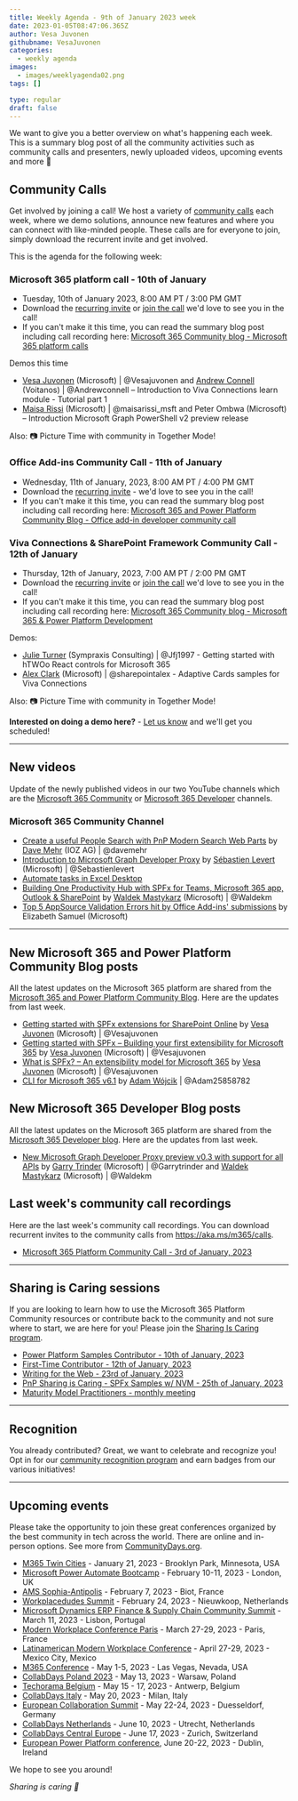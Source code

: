 ```yaml
---
title: Weekly Agenda - 9th of January 2023 week
date: 2023-01-05T08:47:06.365Z
author: Vesa Juvonen
githubname: VesaJuvonen
categories:
  - weekly agenda
images:
  - images/weeklyagenda02.png
tags: []

type: regular
draft: false
---
```



We want to give you a better overview on what's happening each week. This is a summary blog post of all the community activities such as community calls and presenters, newly uploaded videos, upcoming events and more 🚀


## Community Calls

Get involved by joining a call! We host a variety of [community calls](https://aka.ms/m365/calls) each week, where we demo solutions, announce new features and where you can connect with like-minded people. These calls are for everyone to join, simply download the recurrent invite and get involved.

This is the agenda for the following week:

### Microsoft 365 platform call - 10th of January

* Tuesday, 10th of January 2023, 8:00 AM PT / 3:00 PM GMT
* Download the [recurring invite](https://aka.ms/m365-dev-call) or [join the call](https://aka.ms/m365-dev-call-join) we'd love to see you in the call!
* If you can't make it this time, you can read the summary blog post including call recording here: [Microsoft 365 Community blog - Microsoft 365 platform calls](https://pnp.github.io/blog/categories/microsoft-365-platform-call/)

Demos this time

* [Vesa Juvonen](https://twitter.com/vesajuvonen) (Microsoft) | @Vesajuvonen and  [Andrew Connell](https://twitter.com/andrewconnell) (Voitanos) | @Andrewconnell – Introduction to Viva Connections learn module - Tutorial part 1
* [Maisa Rissi](https://twitter.com/maisarissi_msft) (Microsoft) | @maisarissi_msft and Peter Ombwa (Microsoft) – Introduction Microsoft Graph PowerShell v2 preview release

Also: 📷 Picture Time with community in Together Mode!

### Office Add-ins Community Call - 11th of January

* Wednesday, 11th of January, 2023, 8:00 AM PT / 4:00 PM GMT
* Download the [recurring invite](https://aka.ms/officeaddinscommunitycall) - we'd love to see you in the call!
* If you can't make it this time, you can read the summary blog post including call recording here: [Microsoft 365 and Power Platform Community Blog - Office add-in developer community call](https://pnp.github.io/blog/categories/office-add-in-developer-community-call/)



### Viva Connections & SharePoint Framework Community Call - 12th of January

* Thursday, 12th of January, 2023, 7:00 AM PT / 2:00 PM GMT
* Download the [recurring invite](https://aka.ms/spdev-sig-call) or [join the call](https://aka.ms/spdev-sig-call-join) we'd love to see you in the call!
* If you can't make it this time, you can read the summary blog post including call recording here: [Microsoft 365 Community blog - Microsoft 365 & Power Platform Development](https://pnp.github.io/blog/categories/microsoft-365-and-power-platform-development-community-call/)

Demos: 

* [Julie Turner](https://twitter.com/jfj1997) (Sympraxis Consulting) | @Jfj1997 - Getting started with hTWOo React controls for Microsoft 365
* [Alex Clark](https://twitter.com/sharepointalex) (Microsoft) | @sharepointalex - Adaptive Cards samples for Viva Connections

Also: 📷 Picture Time with community in Together Mode!

**Interested on doing a demo here?** - [Let us know](https://aka.ms/m365pnp/request/demo) and we'll get you scheduled!

---

## New videos

Update of the newly published videos in our two YouTube channels which are the [Microsoft 365 Community](https://www.youtube.com/channel/UC_mKdhw-V6CeCM7gTo_Iy7w) or [Microsoft 365 Developer](https://www.youtube.com/channel/UCV_6HOhwxYLXAGd-JOqKPoQ) channels.

### Microsoft 365 Community Channel

* [Create a useful People Search with PnP Modern Search Web Parts](https://www.youtube.com/watch?v=1Ny1nfU1iy0) by [Dave Mehr](https://twitter.com/davemehr) (IOZ AG) | @davemehr
* [Introduction to Microsoft Graph Developer Proxy](https://www.youtube.com/watch?v=jsXliaZCGqg) by [Sébastien Levert](https://twitter.com/sebastienlevert) (Microsoft) | @Sebastienlevert
* [Automate tasks in Excel Desktop](https://www.youtube.com/watch?v=2-247I8DEAU)
* [Building One Productivity Hub with SPFx for Teams, Microsoft 365 app, Outlook & SharePoint](https://www.youtube.com/watch?v=ZvMV192Lqi4) by [Waldek Mastykarz](https://twitter.com/waldekm) (Microsoft) | @Waldekm
* [Top 5 AppSource Validation Errors hit by Office Add-ins' submissions](https://www.youtube.com/watch?v=N47mXIQnEfc) by Elizabeth Samuel (Microsoft)
                                       
---

## New Microsoft 365 and Power Platform Community Blog posts

All the latest updates on the Microsoft 365 platform are shared from the [Microsoft 365 and Power Platform Community Blog](https://pnp.github.io/blog/). Here are the updates from last week.

* [Getting started with SPFx extensions for SharePoint Online](https://pnp.github.io/blog/post/spfx-03-getting-started-with-spfx-extensions-for-spo/) by [Vesa Juvonen](https://twitter.com/vesajuvonen) (Microsoft) | @Vesajuvonen
* [Getting started with SPFx – Building your first extensibility for Microsoft 365](https://pnp.github.io/blog/post/spfx-02-getting-started-with-spfx/) by [Vesa Juvonen](https://twitter.com/vesajuvonen) (Microsoft) | @Vesajuvonen
* [What is SPFx? – An extensibility model for Microsoft 365](https://pnp.github.io/blog/post/01-what-is-spfx/ ) by [Vesa Juvonen](https://twitter.com/vesajuvonen) (Microsoft) | @Vesajuvonen
* [CLI for Microsoft 365 v6.1](https://pnp.github.io/blog/cli-for-microsoft-365/cli-for-microsoft-365-v6-1/) by [Adam Wójcik](https://twitter.com/Adam25858782) | @Adam25858782


## New Microsoft 365 Developer Blog posts

All the latest updates on the Microsoft 365 platform are shared from the [Microsoft 365 Developer blog](https://devblogs.microsoft.com/microsoft365dev/). Here are the updates from last week.

* [New Microsoft Graph Developer Proxy preview v0.3 with support for all APIs](https://devblogs.microsoft.com/microsoft365dev/microsoft-graph-developer-proxy-v0-3/) by [Garry Trinder](https://twitter.com/garrytrinder) (Microsoft) | @Garrytrinder and [Waldek Mastykarz](https://twitter.com/waldekm) (Microsoft) | @Waldekm


## Last week's community call recordings

Here are the last week's community call recordings. You can download recurrent invites to the community calls from https://aka.ms/m365/calls.


* [Microsoft 365 Platform Community Call - 3rd of January, 2023](https://pnp.github.io/blog/microsoft-365-platform-community-call/2023-01-03/)

---

## Sharing is Caring sessions

If you are looking to learn how to use the Microsoft 365 Platform Community resources or contribute back to the community and not sure where to start, we are here for you! Please join the [Sharing Is Caring program](https://pnp.github.io/sharing-is-caring/).

* [Power Platform Samples Contributor - 10th of January, 2023](https://forms.office.com/pages/responsepage.aspx?id=KtIy2vgLW0SOgZbwvQuRaXDXyCl9DkBHq4A2OG7uLpdUN0hMNTRPWVVWTkhFTk9QQzhFSTRIS1JLSC4u)
* [First-Time Contributor - 12th of January, 2023](https://forms.office.com/pages/responsepage.aspx?id=KtIy2vgLW0SOgZbwvQuRaXDXyCl9DkBHq4A2OG7uLpdUNjAwRVNETlA1MkxIR1MyTEs5STZFVVRJMC4u)
* [Writing for the Web - 23rd of January, 2023](https://forms.office.com/pages/responsepage.aspx?id=KtIy2vgLW0SOgZbwvQuRaXDXyCl9DkBHq4A2OG7uLpdUMFNPNFMyUk9CNFROUjJWTFFGSzdJV0czVC4u)
* [PnP Sharing is Caring - SPFx Samples w/ NVM - 25th of January, 2023](https://forms.office.com/pages/responsepage.aspx?id=KtIy2vgLW0SOgZbwvQuRaXDXyCl9DkBHq4A2OG7uLpdUNEE2SUdTOU1UOEtCTFU3MlM1SERDMlNVNi4u)
* [Maturity Model Practitioners - monthly meeting](https://aka.ms/mm4m365/invite)

---

## Recognition

You already contributed? Great, we want to celebrate and recognize you! Opt in for our [community recognition program](https://pnp.github.io/recognitionprogram/) and earn badges from our various initiatives! 

---

## Upcoming events

Please take the opportunity to join these great conferences organized by the best community in tech across the world. There are online and in-person options. See more from [CommunityDays.org](https://www.communitydays.org/).

* [M365 Twin Cities](https://www.communitydays.org/event/2023-01-21/m365-twin-cities) - January 21, 2023 - Brooklyn Park, Minnesota, USA
* [Microsoft Power Automate Bootcamp](https://events.powercommunity.com/microsoft-power-automate-bootcamp-2023/) - February 10-11, 2023 - London, UK
* [AMS Sophia-Antipolis](https://www.communitydays.org/event/2023-02-07/ams-sophia-antipolis) - February 7, 2023 - Biot, France
* [Workplacedudes Summit](https://www.communitydays.org/event/2023-02-24/workplacedudes-summit) - February 24, 2023 - Nieuwkoop, Netherlands
* [Microsoft Dynamics ERP Finance & Supply Chain Community Summit](https://www.communitydays.org/event/2023-03-11/dynamics-365-finance-and-supply-chain-summit) - March 11, 2023 - Lisbon, Portugal
* [Modern Workplace Conference Paris](https://modern-workplace.pro/) - March 27-29, 2023 - Paris, France
* [Latinamerican Modern Workplace Conference](https://www.communitydays.org/event/2023-04-27/get-cslatam-conference-2023) - April 27-29, 2023 - Mexico City, Mexico
* [M365 Conference](https://m365conf.com/#!/) - May 1-5, 2023 - Las Vegas, Nevada, USA
* [CollabDays Poland 2023](https://www.communitydays.org/event/2023-05-13/collabdays-poland-2023) - May 13, 2023 - Warsaw, Poland
* [Techorama Belgium](https://www.techorama.be/) - May 15 - 17, 2023 - Antwerp, Belgium
* [CollabDays Italy](https://www.collabdays.org/2023-italy/) - May 20, 2023 - Milan, Italy
* [European Collaboration Summit](https://www.collabsummit.eu/) - May 22-24, 2023 - Duesseldorf, Germany
* [CollabDays Netherlands](https://www.communitydays.org/event/2023-06-10/collabdays-netherlands-2023) - June 10, 2023 - Utrecht, Netherlands
* [CollabDays Central Europe](https://www.collabdays.org/2023-ce/) - June 17, 2023 - Zurich, Switzerland
* [European Power Platform conference](https://www.sharepointeurope.com/european-power-platform-conference/), June 20-22, 2023 - Dublin, Ireland

We hope to see you around!

_Sharing is caring 🧡_
